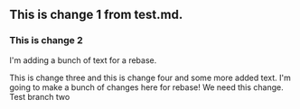 ## This is change 1 from test.md.
### This is change 2
  I'm adding a bunch of text for a rebase.

This is change three and this is change four and some more added text. 
  I'm going to make a bunch of changes here for rebase! We need this change.
Test branch two

